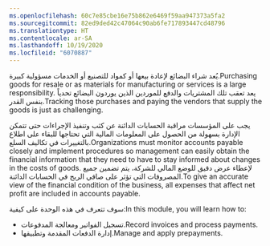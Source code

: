```yaml
---
ms.openlocfilehash: 60c7e85cbe16e75b862e6469f59aa947373a5fa2
ms.sourcegitcommit: 82ed9ded42c47064c90ab6fe717893447cd48796
ms.translationtype: HT
ms.contentlocale: ar-SA
ms.lasthandoff: 10/19/2020
ms.locfileid: "6070887"
---
```

<span data-ttu-id="9041b-101">يُعد شراء البضائع لإعادة بيعها أو كمواد للتصنيع أو الخدمات مسؤولية كبيرة.</span><span class="sxs-lookup"><span data-stu-id="9041b-101">Purchasing goods for resale or as materials for manufacturing or services is a large responsibility.</span></span> <span data-ttu-id="9041b-102">يعد تعقب تلك المشتريات والدفع للموردين الذين يوردون البضائع تحدياً بنفس القدر.</span><span class="sxs-lookup"><span data-stu-id="9041b-102">Tracking those purchases and paying the vendors that supply the goods is just as challenging.</span></span>

<span data-ttu-id="9041b-103">يجب على المؤسسات مراقبة الحسابات الدائنة عن كثب وتنفيذ الإجراءات حتى تتمكن الإدارة بسهولة من الحصول على المعلومات المالية التي تحتاجها للبقاء على اطلاع بالتغييرات في تكاليف السلع.</span><span class="sxs-lookup"><span data-stu-id="9041b-103">Organizations must monitor accounts payable closely and implement procedures so management can easily obtain the financial information that they need to have to stay informed about changes in the costs of goods.</span></span> <span data-ttu-id="9041b-104">لإعطاء عرض دقيق للوضع المالي للشركة، يتم تضمين جميع المصروفات التي تؤثر على صافي الربح في الحسابات الدائنة.</span><span class="sxs-lookup"><span data-stu-id="9041b-104">To give an accurate view of the financial condition of the business, all expenses that affect net profit are included in accounts payable.</span></span>


<span data-ttu-id="9041b-105">سوف تتعرف في هذه الوحدة على كيفية:</span><span class="sxs-lookup"><span data-stu-id="9041b-105">In this module, you will learn how to:</span></span>

- <span data-ttu-id="9041b-106">تسجيل الفواتير ومعالجة المدفوعات.</span><span class="sxs-lookup"><span data-stu-id="9041b-106">Record invoices and process payments.</span></span> 
- <span data-ttu-id="9041b-107">إدارة الدفعات المقدمة وتطبيقها.</span><span class="sxs-lookup"><span data-stu-id="9041b-107">Manage and apply prepayments.</span></span>
